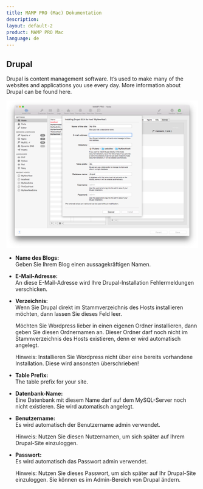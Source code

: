 ```yaml
---
title: MAMP PRO (Mac) Dokumentation
description: 
layout: default-2
product: MAMP PRO Mac
language: de
---
```


## Drupal

Drupal is content management software. It’s used to make many of the websites and applications you use every day. More information about Drupal can be found here.

![MAMP](Drupal.png)

*  **Name des Blogs:**  
   Geben Sie Ihrem Blog einen aussagekräftigen Namen.

*  **E-Mail-Adresse:**  
   An diese E-Mail-Adresse wird Ihre Drupal-Installation Fehlermeldungen verschicken.

*  **Verzeichnis:**  
   Wenn Sie Drupal direkt im Stammverzeichnis des Hosts installieren möchten, dann lassen Sie dieses Feld leer.

   Möchten Sie Wordpress lieber in einen eigenen Ordner installieren, dann geben Sie diesen Ordnernamen an. Dieser Ordner darf noch nicht im Stammverzeichnis des Hosts existieren, denn er wird automatisch angelegt.
   <div class="alert" role="alert">
   Hinweis: Installieren Sie Wordpress nicht über eine bereits vorhandene Installation. Diese wird ansonsten überschrieben! </div>
   
*  **Table Prefix:**  
   The table prefix for your site.
   
*  **Datenbank-Name:**  
   Eine Datenbank mit diesem Name darf auf dem MySQL-Server noch nicht existieren. Sie wird automatisch angelegt. 
 
*  **Benutzername:**  
   Es wird automatisch der Benutzername admin verwendet.
   
   <div class="alert" role="alert">
   Hinweis: Nutzen Sie diesen Nutzernamen, um sich später auf Ihrem Drupal-Site einzuloggen.
   </div>

*  **Passwort:**  
   Es wird automatisch das Passwort admin verwendet.
   
   <div class="alert" role="alert">
   Hinweis: Nutzen Sie dieses Passwort, um sich später auf Ihr Drupal-Site einzuloggen. Sie können es im Admin-Bereich von Drupal ändern.
   </div>

